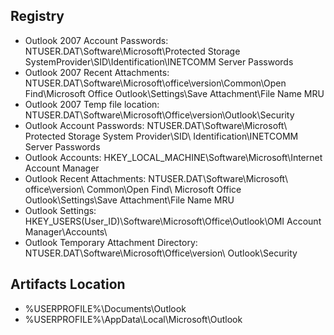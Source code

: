## Registry
* Outlook 2007 Account Passwords: NTUSER.DAT\Software\Microsoft\Protected Storage SystemProvider\SID\Identification\INETCOMM Server Passwords
* Outlook 2007 Recent Attachments: NTUSER.DAT\Software\Microsoft\office\version\Common\Open Find\Microsoft Office Outlook\Settings\Save Attachment\File Name MRU
* Outlook 2007 Temp file location: NTUSER.DAT\Software\Microsoft\Office\version\Outlook\Security
* Outlook Account Passwords: NTUSER.DAT\Software\Microsoft\ Protected Storage System Provider\SID\ Identification\INETCOMM Server Passwords
* Outlook Accounts: HKEY_LOCAL_MACHINE\Software\Microsoft\Internet Account Manager
* Outlook Recent Attachments: NTUSER.DAT\Software\Microsoft\ office\version\ Common\Open Find\ Microsoft Office Outlook\Settings\Save Attachment\File Name MRU
* Outlook Settings: HKEY_USERS\(User_ID)\Software\Microsoft\Office\Outlook\OMI Account Manager\Accounts\
* Outlook Temporary Attachment Directory: NTUSER.DAT\Software\Microsoft\Office\version\ Outlook\Security   

## Artifacts Location
* %USERPROFILE%\Documents\Outlook
* %USERPROFILE%\AppData\Local\Microsoft\Outlook
